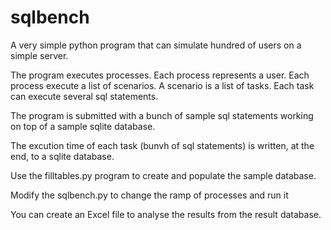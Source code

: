 # sqlbench

A very simple python program that can simulate hundred of users on a simple server.

The program executes processes. Each process represents a user.
Each process execute a list of scenarios. A scenario is a list of tasks.
Each task can execute several sql statements.

The program is submitted with a bunch of sample sql statements working on top of a sample sqlite database.

The excution time of each task (bunvh of sql statements) is written, at the end, to a sqlite database.

Use the filltables.py program to create and populate the sample database.

Modify the sqlbench.py to change the ramp of processes and run it

You can create an Excel file to analyse the results from the result database.